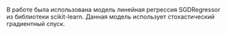 В работе была использована модель линейная регрессия SGDRegressor из библиотеки scikit-learn. Данная модель использует стохастический градиентный спуск.
